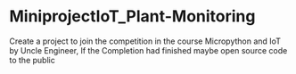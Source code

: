 # MiniprojectIoT_Plant-Monitoring
Create a project to join the competition in the course Micropython and IoT by Uncle  Engineer, If the Completion had finished maybe open source code to the public 
